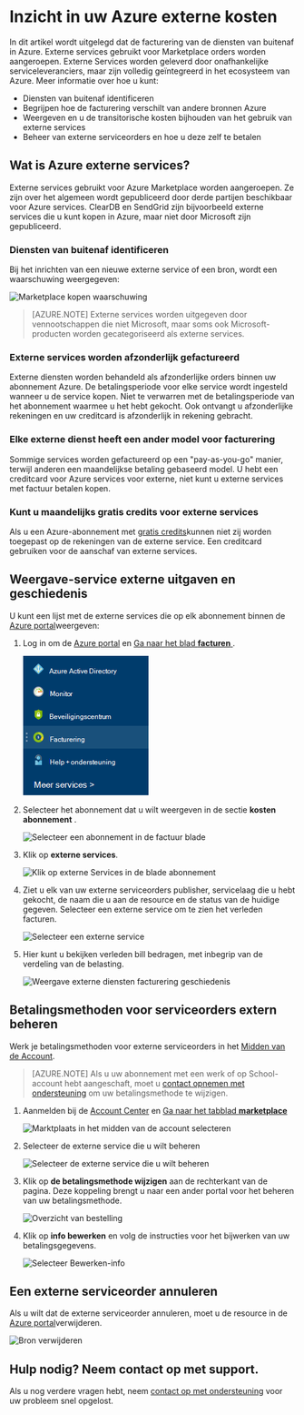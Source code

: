 <properties
    pageTitle="Inzicht in uw Azure externe kosten | Microsoft Azure"
    description="Informatie over facturering van de diensten van buitenaf, voorheen bekend als marktplaats, toeslagen in Azure."
    services=""
    documentationCenter=""
    authors="adpick"
    manager="felixwu"
    editor=""
    tags="billing"
    />

<tags
    ms.service="billing"
    ms.workload="na"
    ms.tgt_pltfrm="na"
    ms.devlang="na"
    ms.topic="article"
    ms.date="10/12/2016"
    ms.author="adpick"/>

# <a name="understand-your-azure-external-service-charges"></a>Inzicht in uw Azure externe kosten

In dit artikel wordt uitgelegd dat de facturering van de diensten van buitenaf in Azure. Externe services gebruikt voor Marketplace orders worden aangeroepen. Externe Services worden geleverd door onafhankelijke serviceleveranciers, maar zijn volledig geïntegreerd in het ecosysteem van Azure. Meer informatie over hoe u kunt:

- Diensten van buitenaf identificeren
- Begrijpen hoe de facturering verschilt van andere bronnen Azure
- Weergeven en u de transitorische kosten bijhouden van het gebruik van externe services
- Beheer van externe serviceorders en hoe u deze zelf te betalen

## <a name="what-are-azure-external-services"></a>Wat is Azure externe services?

Externe services gebruikt voor Azure Marketplace worden aangeroepen. Ze zijn over het algemeen wordt gepubliceerd door derde partijen beschikbaar voor Azure services. ClearDB en SendGrid zijn bijvoorbeeld externe services die u kunt kopen in Azure, maar niet door Microsoft zijn gepubliceerd.

### <a name="identify-external-services"></a>Diensten van buitenaf identificeren

Bij het inrichten van een nieuwe externe service of een bron, wordt een waarschuwing weergegeven:

![Marketplace kopen waarschuwing](./media/billing-understand-your-azure-marketplace-charges/marketplace-warning.PNG)

>[AZURE.NOTE] Externe services worden uitgegeven door vennootschappen die niet Microsoft, maar soms ook Microsoft-producten worden gecategoriseerd als externe services.

### <a name="external-services-are-billed-separately"></a>Externe services worden afzonderlijk gefactureerd

Externe diensten worden behandeld als afzonderlijke orders binnen uw abonnement Azure. De betalingsperiode voor elke service wordt ingesteld wanneer u de service kopen. Niet te verwarren met de betalingsperiode van het abonnement waarmee u het hebt gekocht. Ook ontvangt u afzonderlijke rekeningen en uw creditcard is afzonderlijk in rekening gebracht.

### <a name="each-external-service-has-a-different-billing-model"></a>Elke externe dienst heeft een ander model voor facturering

Sommige services worden gefactureerd op een "pay-as-you-go" manier, terwijl anderen een maandelijkse betaling gebaseerd model. U hebt een creditcard voor Azure services voor externe, niet kunt u externe services met factuur betalen kopen.

### <a name="you-cant-use-monthly-free-credits-for-external-services"></a>Kunt u maandelijks gratis credits voor externe services

Als u een Azure-abonnement met [gratis credits](https://azure.microsoft.com/pricing/spending-limits/)kunnen niet zij worden toegepast op de rekeningen van de externe service. Een creditcard gebruiken voor de aanschaf van externe services.

## <a name="view-external-service-spending-and-history"></a>Weergave-service externe uitgaven en geschiedenis

U kunt een lijst met de externe services die op elk abonnement binnen de [Azure portal](https://portal.azure.com/)weergeven: 

1. Log in om de [Azure portal](https://portal.azure.com/) en [Ga naar het blad **facturen** ](https://portal.azure.com/?flight=1#blade/Microsoft_Azure_Billing/BillingBlade).

    ![Selecteer de betaling in het menu Hub](./media/billing-understand-your-azure-marketplace-charges/billing-button.png) 
  
2. Selecteer het abonnement dat u wilt weergeven in de sectie **kosten abonnement** . 
   
    ![Selecteer een abonnement in de factuur blade](./media/billing-understand-your-azure-marketplace-charges/select-sub.png)

3. Klik op **externe services**.

    ![Klik op externe Services in de blade abonnement](./media/billing-understand-your-azure-marketplace-charges/external-service-blade.png)

4. Ziet u elk van uw externe serviceorders publisher, servicelaag die u hebt gekocht, de naam die u aan de resource en de status van de huidige gegeven. Selecteer een externe service om te zien het verleden facturen.

    ![Selecteer een externe service](./media/billing-understand-your-azure-marketplace-charges/external-service-blade2.png)

5. Hier kunt u bekijken verleden bill bedragen, met inbegrip van de verdeling van de belasting.

    ![Weergave externe diensten facturering geschiedenis](./media/billing-understand-your-azure-marketplace-charges/billing-overview-blade.png)

## <a name="manage-payment-methods-for-external-service-orders"></a>Betalingsmethoden voor serviceorders extern beheren

Werk je betalingsmethoden voor externe serviceorders in het [Midden van de Account](https://account.windowsazure.com/).

> [AZURE.NOTE] Als u uw abonnement met een werk of op School-account hebt aangeschaft, moet u [contact opnemen met ondersteuning](https://portal.azure.com/?#blade/Microsoft_Azure_Support/HelpAndSupportBlade) om uw betalingsmethode te wijzigen.

1. Aanmelden bij de [Account Center](https://account.windowsazure.com/) en [Ga naar het tabblad **marketplace** ](https://account.windowsazure.com/Store)

    ![Marktplaats in het midden van de account selecteren](./media/billing-understand-your-azure-marketplace-charges/select-marketplace.png)

2. Selecteer de externe service die u wilt beheren

    ![Selecteer de externe service die u wilt beheren](./media/billing-understand-your-azure-marketplace-charges/select-ext-service.png)

3. Klik op **de betalingsmethode wijzigen** aan de rechterkant van de pagina. Deze koppeling brengt u naar een ander portal voor het beheren van uw betalingsmethode.
    
    ![Overzicht van bestelling](./media/billing-understand-your-azure-marketplace-charges/change-payment.PNG)

4. Klik op **info bewerken** en volg de instructies voor het bijwerken van uw betalingsgegevens.

    ![Selecteer Bewerken-info](./media/billing-understand-your-azure-marketplace-charges/edit-info.png)
    
## <a name="cancel-an-external-service-order"></a>Een externe serviceorder annuleren

Als u wilt dat de externe serviceorder annuleren, moet u de resource in de [Azure portal](https://portal.azure.com)verwijderen.

![Bron verwijderen](./media/billing-understand-your-azure-marketplace-charges/deleteMarketplaceOrder.PNG)

## <a name="need-help-contact-support"></a>Hulp nodig? Neem contact op met support.

Als u nog verdere vragen hebt, neem [contact op met ondersteuning](https://portal.azure.com/?#blade/Microsoft_Azure_Support/HelpAndSupportBlade) voor uw probleem snel opgelost.
